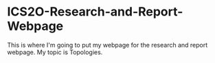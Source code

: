 # ICS2O-Research-and-Report-Webpage
This is where I'm going to put my webpage for the research and report webpage. My topic is Topologies.
